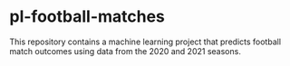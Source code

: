 # pl-football-matches
This repository contains a machine learning project that predicts football match outcomes using data from the 2020 and 2021 seasons.
